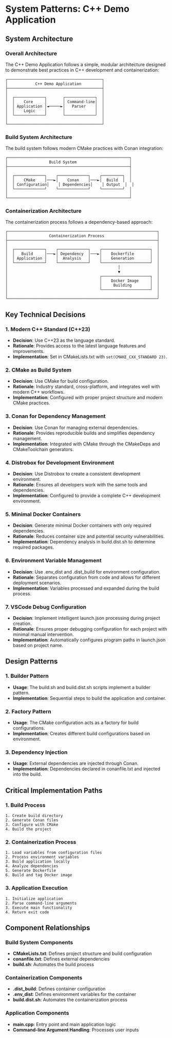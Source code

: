 # System Patterns: C++ Demo Application

## System Architecture

### Overall Architecture
The C++ Demo Application follows a simple, modular architecture designed to demonstrate best practices in C++ development and containerization:

```
┌─────────────────────────────────────────┐
│            C++ Demo Application         │
├─────────────────────────────────────────┤
│                                         │
│  ┌─────────────┐       ┌─────────────┐  │
│  │    Core     │       │ Command-line│  │
│  │ Application │◄─────►│   Parser    │  │
│  │    Logic    │       │             │  │
│  └─────────────┘       └─────────────┘  │
│                                         │
└─────────────────────────────────────────┘
```

### Build System Architecture
The build system follows modern CMake practices with Conan integration:

```
┌─────────────────────────────────────────────────────┐
│                  Build System                       │
├─────────────────────────────────────────────────────┤
│                                                     │
│  ┌─────────────┐    ┌─────────────┐    ┌─────────┐  │
│  │    CMake    │───►│    Conan    │───►│  Build  │  │
│  │ Configuration│    │ Dependencies│    │ Output  │  │
│  └─────────────┘    └─────────────┘    └─────────┘  │
│                                                     │
└─────────────────────────────────────────────────────┘
```

### Containerization Architecture
The containerization process follows a dependency-based approach:

```
┌─────────────────────────────────────────────────────────────────┐
│                  Containerization Process                       │
├─────────────────────────────────────────────────────────────────┤
│                                                                 │
│  ┌─────────────┐    ┌─────────────┐    ┌─────────────────────┐  │
│  │   Build     │───►│ Dependency  │───►│    Dockerfile       │  │
│  │ Application │    │  Analysis   │    │    Generation       │  │
│  └─────────────┘    └─────────────┘    └─────────────────────┘  │
│                                                │                │
│                                                ▼                │
│                                        ┌─────────────────────┐  │
│                                        │    Docker Image     │  │
│                                        │     Building        │  │
│                                        └─────────────────────┘  │
│                                                                 │
└─────────────────────────────────────────────────────────────────┘
```

## Key Technical Decisions

### 1. Modern C++ Standard (C++23)
- **Decision**: Use C++23 as the language standard.
- **Rationale**: Provides access to the latest language features and improvements.
- **Implementation**: Set in CMakeLists.txt with `set(CMAKE_CXX_STANDARD 23)`.

### 2. CMake as Build System
- **Decision**: Use CMake for build configuration.
- **Rationale**: Industry standard, cross-platform, and integrates well with modern C++ workflows.
- **Implementation**: Configured with proper project structure and modern CMake practices.

### 3. Conan for Dependency Management
- **Decision**: Use Conan for managing external dependencies.
- **Rationale**: Provides reproducible builds and simplifies dependency management.
- **Implementation**: Integrated with CMake through the CMakeDeps and CMakeToolchain generators.

### 4. Distrobox for Development Environment
- **Decision**: Use Distrobox to create a consistent development environment.
- **Rationale**: Ensures all developers work with the same tools and dependencies.
- **Implementation**: Configured to provide a complete C++ development environment.

### 5. Minimal Docker Containers
- **Decision**: Generate minimal Docker containers with only required dependencies.
- **Rationale**: Reduces container size and potential security vulnerabilities.
- **Implementation**: Dependency analysis in build.dist.sh to determine required packages.

### 6. Environment Variable Management
- **Decision**: Use .env_dist and .dist_build for environment configuration.
- **Rationale**: Separates configuration from code and allows for different deployment scenarios.
- **Implementation**: Variables processed and expanded during the build process.

### 7. VSCode Debug Configuration
- **Decision**: Implement intelligent launch.json processing during project creation.
- **Rationale**: Ensures proper debugging configuration for each project with minimal manual intervention.
- **Implementation**: Automatically configures program paths in launch.json based on project name.

## Design Patterns

### 1. Builder Pattern
- **Usage**: The build.sh and build.dist.sh scripts implement a builder pattern.
- **Implementation**: Sequential steps to build the application and container.

### 2. Factory Pattern
- **Usage**: The CMake configuration acts as a factory for build configurations.
- **Implementation**: Creates different build configurations based on environment.

### 3. Dependency Injection
- **Usage**: External dependencies are injected through Conan.
- **Implementation**: Dependencies declared in conanfile.txt and injected into the build.

## Critical Implementation Paths

### 1. Build Process
```
1. Create build directory
2. Generate Conan files
3. Configure with CMake
4. Build the project
```

### 2. Containerization Process
```
1. Load variables from configuration files
2. Process environment variables
3. Build application locally
4. Analyze dependencies
5. Generate Dockerfile
6. Build and tag Docker image
```

### 3. Application Execution
```
1. Initialize application
2. Parse command-line arguments
3. Execute main functionality
4. Return exit code
```

## Component Relationships

### Build System Components
- **CMakeLists.txt**: Defines project structure and build configuration
- **conanfile.txt**: Defines external dependencies
- **build.sh**: Automates the build process

### Containerization Components
- **.dist_build**: Defines container configuration
- **.env_dist**: Defines environment variables for the container
- **build.dist.sh**: Automates the containerization process

### Application Components
- **main.cpp**: Entry point and main application logic
- **Command-line Argument Handling**: Processes user inputs
